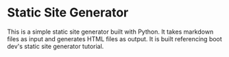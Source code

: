 # Static Site Generator

This is a simple static site generator built with Python. It takes markdown files as input and generates HTML files as output.
It is built referencing boot dev's static site generator tutorial.
